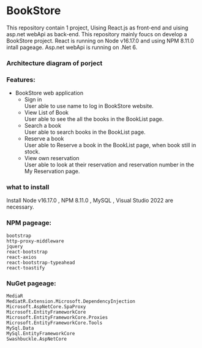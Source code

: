 # BookStore
This repository contain 1 project, Uising React.js as front-end and uising asp.net webApi as back-end. This repository mainly foucs on develop a BookStore project. React is running on Node v16.17.0 and using NPM 8.11.0 intall pageage. Asp.net webApi is running on .Net 6.


### Architecture diagram of porject 


### Features:
* BookStore web application
  * Sign in
   <br>User able to use name to log in BookStore website. 
  * View List of Book 
   <br>User able to see the all the books in the BookList page. 
  * Search a book
    <br>User able to search books in the BookList page.
  * Reserve a book
    <br>User able to Reserve a book in the BookList page, when book still in stock.
  * View own reservation 
    <br>User able to look at their reservation and reservation number in the My Reservation page.
    
###  what to install
Install Node v16.17.0 , NPM 8.11.0 , MySQL , Visual Studio 2022 are necessary.

###  NPM pageage:
    bootstrap
    http-proxy-middleware
    jquery
    react-bootstrap
    react-axios
    react-bootstrap-typeahead
    react-toastify
    
###  NuGet pageage:
    MediaR
    MediatR.Extension.Microsoft.DependencyInjection
    Microsoft.AspNetCore.SpaProxy
    Microsoft.EntityFrameworkCore
    Microsoft.EntityFrameworkCore.Proxies
    Microsoft.EntityFrameworkCore.Tools
    MySql.Data
    MySql.EntityFrameworkCore
    Swashbuckle.AspNetCore


